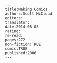 
    ---
    title:Making Comics
    authors:Scott McCloud
    editors:
    translator:
    date:2014-08-08
    rating:
    re-read:
    pages:272
    non-fiction:TRUE
    comic:TRUE
    published:2006
    ---

    